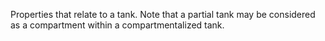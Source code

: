 Properties that relate to a tank. Note that a partial tank may be considered as a compartment within a compartmentalized tank.
